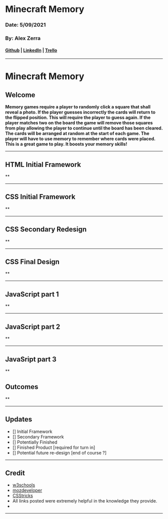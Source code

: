 # Minecraft Memory  



### Date: 5/09/2021 
### By: Alex Zerra
#### [Github](https://github.com/AlexanderZerra) | [LinkedIn](https://www.linkedin.com/in/alexander-zerra-a2737788/) | [Trello](https://trello.com/b/EHQdTol3/triple-h#)

***
# **Minecraft Memory**

## **Welcome**
**Memory games require a player to randomly click a square that shall reveal a photo. If the player guesses incorrectly the cards will return to the flipped position. This will require the player to guess again. If the player matches two on the board the game will remove those squares from play allowing the player to continue until the board has been cleared. The cards will be arranged at random at the start of each game. The player will have to use memory to remember where cards were placed. This is a great game to play. It boosts your memory skills!**
***

## **HTML Initial Framework**
**
***

## **CSS Initial Framework**
**
***

## **CSS Secondary Redesign**
**
***

## **CSS Final Design**
**
***

## **JavaScript part 1**
**
***

## **JavaScript part 2**
**
***

## **JavaSript part 3**
**


## **Outcomes**
**
***


## Updates
-  [] Initial Framework
-  [] Secondary Framework
-  [] Potentially Finished
-  [] Finished Product [required for turn in]
-  [] Potential future re-design [end of course ?]
***

## Credit
* [w3schools](https://www.w3schools.com/) 
* [mozdeveloper](https://developer.mozilla.org/en-US/) 
* [CSStricks](https://css-tricks.com/)
* All links posted were extremely helpful in the knowledge they provide. 
* 
***